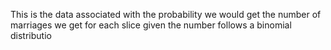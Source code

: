This is the data associated with the probability we would get the number of marriages we get for each slice given the number follows a binomial distributio
